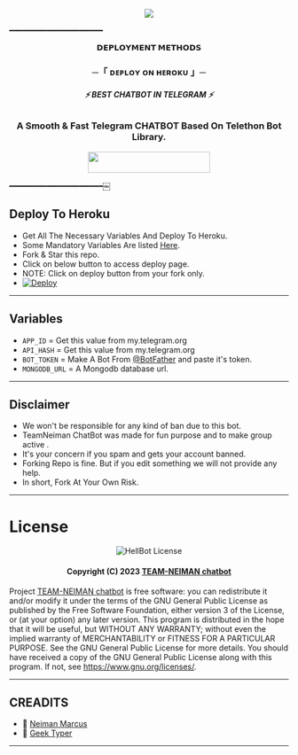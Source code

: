 <p align="center">
  <img src="https://graph.org/file/5ba74c89345225941e957.jpg">
</p>
  ━━━━━━━━━━━━━━━━━━━━

<p align="center">
<b>𝗗𝗘𝗣𝗟𝗢𝗬𝗠𝗘𝗡𝗧 𝗠𝗘𝗧𝗛𝗢𝗗𝗦</b>
</p>

<h3 align="center">
    ─「 ᴅᴇᴩʟᴏʏ ᴏɴ ʜᴇʀᴏᴋᴜ 」─
</h3>
<h6 align="center">
  <b>⚡ BEST CHATBOT IN TELEGRAM  ⚡</b>
</h6>

<h3 align="center">
  <b>A Smooth & Fast Telegram CHATBOT Based On Telethon Bot Library.</b>
</h3>

<p align="center"><a href="https://dashboard.heroku.com/new?template=https://github.com/NEIMAN-AI/TeamNeiman-ChatBot"> <img src="https://img.shields.io/badge/Deploy%20On%20Heroku-green?style=for-the-badge&logo=heroku" width="220" height="38.45"/></a></p>

  ━━━━━━━━━━━━━━━━━━━━￼

## Deploy To Heroku
- Get All The Necessary Variables And Deploy To Heroku.
- Some Mandatory Variables Are listed [Here](#Variables).
- Fork & Star this repo.
- Click on below button to access deploy page.
- NOTE: Click on deploy button from your fork only.
- [![Deploy](https://www.herokucdn.com/deploy/button.svg)](https://heroku.com/deploy)

------
## Variables

- `APP_ID`  =  Get this value from my.telegram.org
- `API_HASH`  =  Get this value from my.telegram.org
- `BOT_TOKEN`  =  Make A Bot From [@BotFather](https://t.me/botfather) and paste it's token.
- `MONGODB_URL`  =  A Mongodb database url.



------

## Disclaimer
- We won't be responsible for any kind of ban due to this bot.
- TeamNeiman ChatBot was made for fun purpose and to make group active .
- It's your concern if you spam and gets your account banned.
- Forking Repo is fine. But if you edit something we will not provide any help.
- In short, Fork At Your Own Risk.

------


# License

<p align="center">
    <img src="https://www.gnu.org/graphics/gplv3-or-later.png" alt="HellBot License">
</p>

<h4 align="center">
    Copyright (C) 2023 <a href="https://github.com/NEIMAN-AI/TeamNeiman-ChatBot">TEAM-NEIMAN chatbot</a>
</h4>

Project [TEAM-NEIMAN chatbot](https://github.com/NEIMAN-AI/TeamNeiman-ChatBot) is free software: you can redistribute it and/or modify
it under the terms of the GNU General Public License as published by
the Free Software Foundation, either version 3 of the License, or
(at your option) any later version.
This program is distributed in the hope that it will be useful,
but WITHOUT ANY WARRANTY; without even the implied warranty of
MERCHANTABILITY or FITNESS FOR A PARTICULAR PURPOSE.  See the
GNU General Public License for more details.
You should have received a copy of the GNU General Public License
along with this program. If not, see <https://www.gnu.org/licenses/>.

------

## CREADITS
- 💖 [Neiman Marcus](https://github.com/NEIMAN-AI)
- 💖 [Geek Typer](https://github.com/Geektyper)

------